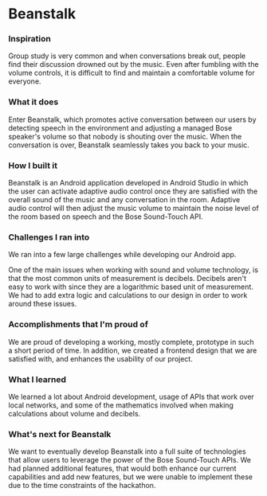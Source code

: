 # Beanstalk
### Inspiration
Group study is very common and when conversations break out, people find their discussion drowned out by the music. Even after fumbling with the volume controls, it is difficult to find and maintain a comfortable volume for everyone.

### What it does
Enter Beanstalk, which promotes active conversation between our users by detecting speech in the environment and adjusting a managed Bose speaker's volume so that nobody is shouting over the music. When the conversation is over, Beanstalk seamlessly takes you back to your music. 

### How I built it
Beanstalk is an Android application developed in Android Studio in which the user can activate adaptive audio control once they are satisfied with the overall sound of the music and any conversation in the room. Adaptive audio control will then adjust the music volume to maintain the noise level of the room based on speech and the Bose Sound-Touch API. 

### Challenges I ran into
We ran into a few large challenges while developing our Android app. 

One of the main issues when working with sound and volume technology, is that the most common units of measurement is decibels. Decibels aren't easy to work with since they are a logarithmic based unit of measurement. We had to add extra logic and calculations to our design in order to work around these issues.

### Accomplishments that I'm proud of
We are proud of developing a working, mostly complete, prototype in such a short period of time. In addition, we created a frontend design that we are satisfied with, and enhances the usability of our project.

### What I learned
We learned a lot about Android development, usage of APIs that work over local networks, and some of the mathematics involved when making calculations about volume and decibels.

### What's next for Beanstalk
We want to eventually develop Beanstalk into a full suite of technologies that allow users to leverage the power of the Bose Sound-Touch APIs. We had planned additional features, that would both enhance our current capabilities and add new features, but we were unable to implement these due to the time constraints of the hackathon.
